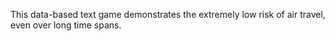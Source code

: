 This data-based text game demonstrates the extremely low risk of air travel, even over long time spans. 